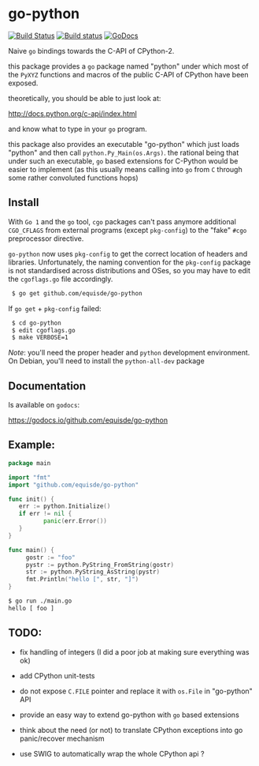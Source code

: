 go-python
=========

[![Build Status](https://travis-ci.org/equisde/go-python.svg?branch=master)](https://travis-ci.org/equisde/go-python)
[![Build status](https://ci.appveyor.com/api/projects/status/n0ujg8no487a89vo/branch/master?svg=true)](https://ci.appveyor.com/project/equisde/go-python/branch/master)
[![GoDocs](https://godocs.io/github.com/equisde/go-python?status.svg)](https://godocs.io/github.com/equisde/go-python)

Naive `go` bindings towards the C-API of CPython-2.

this package provides a ``go`` package named "python" under which most of the ``PyXYZ`` functions and macros of the public C-API of CPython have been exposed.

theoretically, you should be able to just look at:

  http://docs.python.org/c-api/index.html

and know what to type in your ``go`` program.


this package also provides an executable "go-python" which just loads "python" and then call ``python.Py_Main(os.Args)``.
the rational being that under such an executable, ``go`` based extensions for C-Python would be easier to implement (as this usually means calling into ``go`` from ``C`` through some rather convoluted functions hops)


## Install

With `Go 1` and the ``go`` tool, ``cgo`` packages can't pass anymore
additional ``CGO_CFLAGS`` from external programs (except `pkg-config`)
to the "fake" ``#cgo`` preprocessor directive.

``go-python`` now uses ``pkg-config`` to get the correct location of
headers and libraries.
Unfortunately, the naming convention for the ``pkg-config`` package is
not standardised across distributions and OSes, so you may have to
edit the ``cgoflags.go`` file accordingly.

```sh
 $ go get github.com/equisde/go-python
```

If ``go get`` + ``pkg-config`` failed:

```sh
 $ cd go-python
 $ edit cgoflags.go
 $ make VERBOSE=1
```

*Note*: you'll need the proper header and `python` development environment. On Debian, you'll need to install the ``python-all-dev`` package

Documentation
-------------

Is available on ``godocs``:

 https://godocs.io/github.com/equisde/go-python


Example:
--------

```go
package main

import "fmt"
import "github.com/equisde/go-python"

func init() {
   err := python.Initialize()
   if err != nil {
          panic(err.Error())
   } 
}

func main() {
 	 gostr := "foo" 
	 pystr := python.PyString_FromString(gostr)
	 str := python.PyString_AsString(pystr)
	 fmt.Println("hello [", str, "]")
}
```

```sh
$ go run ./main.go
hello [ foo ]
```

TODO:
-----

 - fix handling of integers (I did a poor job at making sure everything was ok)

 - add CPython unit-tests

 - do not expose ``C.FILE`` pointer and replace it with ``os.File`` in "go-python" API

 - provide an easy way to extend go-python with ``go`` based extensions

 - think about the need (or not) to translate CPython exceptions into go panic/recover mechanism

 - use SWIG to automatically wrap the whole CPython api ?
